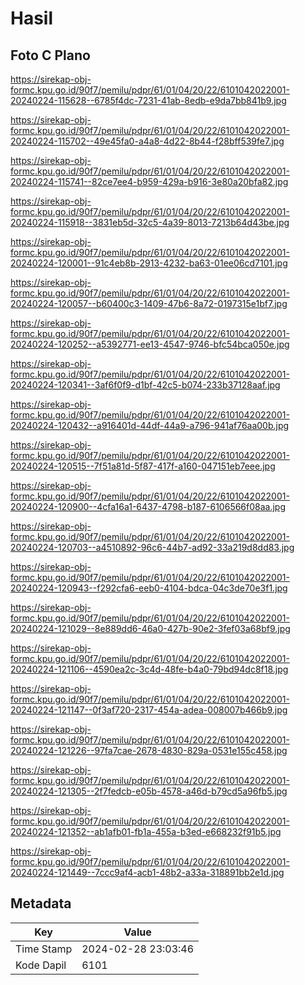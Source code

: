 # Hasil

## Foto C Plano

https://sirekap-obj-formc.kpu.go.id/90f7/pemilu/pdpr/61/01/04/20/22/6101042022001-20240224-115628--6785f4dc-7231-41ab-8edb-e9da7bb841b9.jpg

https://sirekap-obj-formc.kpu.go.id/90f7/pemilu/pdpr/61/01/04/20/22/6101042022001-20240224-115702--49e45fa0-a4a8-4d22-8b44-f28bff539fe7.jpg

https://sirekap-obj-formc.kpu.go.id/90f7/pemilu/pdpr/61/01/04/20/22/6101042022001-20240224-115741--82ce7ee4-b959-429a-b916-3e80a20bfa82.jpg

https://sirekap-obj-formc.kpu.go.id/90f7/pemilu/pdpr/61/01/04/20/22/6101042022001-20240224-115918--3831eb5d-32c5-4a39-8013-7213b64d43be.jpg

https://sirekap-obj-formc.kpu.go.id/90f7/pemilu/pdpr/61/01/04/20/22/6101042022001-20240224-120001--91c4eb8b-2913-4232-ba63-01ee06cd7101.jpg

https://sirekap-obj-formc.kpu.go.id/90f7/pemilu/pdpr/61/01/04/20/22/6101042022001-20240224-120057--b60400c3-1409-47b6-8a72-0197315e1bf7.jpg

https://sirekap-obj-formc.kpu.go.id/90f7/pemilu/pdpr/61/01/04/20/22/6101042022001-20240224-120252--a5392771-ee13-4547-9746-bfc54bca050e.jpg

https://sirekap-obj-formc.kpu.go.id/90f7/pemilu/pdpr/61/01/04/20/22/6101042022001-20240224-120341--3af6f0f9-d1bf-42c5-b074-233b37128aaf.jpg

https://sirekap-obj-formc.kpu.go.id/90f7/pemilu/pdpr/61/01/04/20/22/6101042022001-20240224-120432--a916401d-44df-44a9-a796-941af76aa00b.jpg

https://sirekap-obj-formc.kpu.go.id/90f7/pemilu/pdpr/61/01/04/20/22/6101042022001-20240224-120515--7f51a81d-5f87-417f-a160-047151eb7eee.jpg

https://sirekap-obj-formc.kpu.go.id/90f7/pemilu/pdpr/61/01/04/20/22/6101042022001-20240224-120900--4cfa16a1-6437-4798-b187-6106566f08aa.jpg

https://sirekap-obj-formc.kpu.go.id/90f7/pemilu/pdpr/61/01/04/20/22/6101042022001-20240224-120703--a4510892-96c6-44b7-ad92-33a219d8dd83.jpg

https://sirekap-obj-formc.kpu.go.id/90f7/pemilu/pdpr/61/01/04/20/22/6101042022001-20240224-120943--f292cfa6-eeb0-4104-bdca-04c3de70e3f1.jpg

https://sirekap-obj-formc.kpu.go.id/90f7/pemilu/pdpr/61/01/04/20/22/6101042022001-20240224-121029--8e889dd6-46a0-427b-90e2-3fef03a68bf9.jpg

https://sirekap-obj-formc.kpu.go.id/90f7/pemilu/pdpr/61/01/04/20/22/6101042022001-20240224-121106--4590ea2c-3c4d-48fe-b4a0-79bd94dc8f18.jpg

https://sirekap-obj-formc.kpu.go.id/90f7/pemilu/pdpr/61/01/04/20/22/6101042022001-20240224-121147--0f3af720-2317-454a-adea-008007b466b9.jpg

https://sirekap-obj-formc.kpu.go.id/90f7/pemilu/pdpr/61/01/04/20/22/6101042022001-20240224-121226--97fa7cae-2678-4830-829a-0531e155c458.jpg

https://sirekap-obj-formc.kpu.go.id/90f7/pemilu/pdpr/61/01/04/20/22/6101042022001-20240224-121305--2f7fedcb-e05b-4578-a46d-b79cd5a96fb5.jpg

https://sirekap-obj-formc.kpu.go.id/90f7/pemilu/pdpr/61/01/04/20/22/6101042022001-20240224-121352--ab1afb01-fb1a-455a-b3ed-e668232f91b5.jpg

https://sirekap-obj-formc.kpu.go.id/90f7/pemilu/pdpr/61/01/04/20/22/6101042022001-20240224-121449--7ccc9af4-acb1-48b2-a33a-318891bb2e1d.jpg


## Metadata

| Key        | Value               |
| ---------- | ------------------- |
| Time Stamp | 2024-02-28 23:03:46 |
| Kode Dapil | 6101                |



